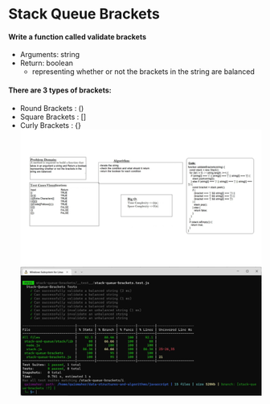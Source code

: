 # Stack Queue Brackets
#### Write a function called validate brackets
* Arguments: string
* Return: boolean
  * representing whether or not the brackets in the string are balanced
#### There are 3 types of brackets:

* Round Brackets : ()
* Square Brackets : []
* Curly Brackets : {}
![](./brackets.jpg)
![](./testbrackets.jpg)
